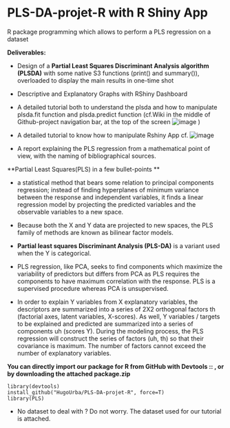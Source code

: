 # PLS-DA-projet-R with R Shiny App
R package programming which allows to perform a PLS regression on a dataset

**Deliverables:**

* Design of a **Partial Least Squares Discriminant Analysis algorithm (PLSDA)** with some native S3 functions (print() and summary()), overloaded to display the main results in one-time shot 

* Descriptive and Explanatory Graphs with RShiny Dashboard

* A detailed tutorial both to understand the plsda and how to manipulate plsda.fit function and plsda.predict function (cf.Wiki in the middle of Github-project navigation bar, at the top of the screen ![image](https://user-images.githubusercontent.com/114347666/204103053-18efdaba-eba9-469f-a1e0-0e409a264e2e.png)
)
* A detailed tutorial to know how to manipulate Rshiny App cf. ![image](https://user-images.githubusercontent.com/114347666/204103053-18efdaba-eba9-469f-a1e0-0e409a264e2e.png)

* A report explaining the PLS regression from a mathematical point of view, with the naming of bibliographical sources. 


**Partial Least Squares(PLS) in a few bullet-points **

* a statistical method that bears some relation to principal components regression; instead of finding hyperplanes of minimum variance between the response and independent variables, it finds a linear regression model by projecting the predicted variables and the observable variables to a new space. 

* Because both the X and Y data are projected to new spaces, the PLS family of methods are known as bilinear factor models. 

* **Partial least squares Discriminant Analysis (PLS-DA)** is a variant used when the Y is categorical.

* PLS regression, like PCA, seeks to find components which maximize the variability of predictors but differs from PCA as PLS requires the components to have maximum correlation with the response. PLS is a supervised procedure whereas PCA is unsupervised.

* In order to explain Y variables from X explanatory variables, the descriptors are summarized into a series of 2X2 orthogonal factors  th  (factorial axes, latent variables, X-scores). As well, Y variables / targets to be explained and predicted are summarized into a series of components uh (scores Y).
During the modeling process, the PLS regression will construct the series of factors (uh, th) so that their covariance is maximum. The number of factors cannot exceed the number of explanatory variables. 

**You can directly import our package for R from GitHub with Devtools :: , or by downloading the attached package.zip**

```{r}
library(devtools)
install_github("HugoUrba/PLS-DA-projet-R", force=T)
library(PLS)
```
* No dataset to deal with ? Do not worry. The dataset used for our tutorial is attached. 
